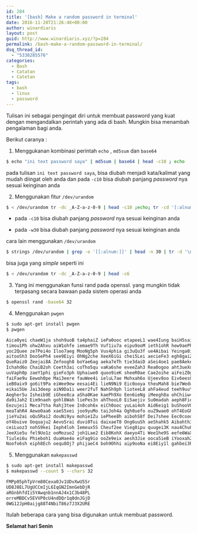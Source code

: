 ```yaml
---
id: 284
title: '[bash] Make a random password in terminal'
date: 2016-11-28T21:26:48+00:00
author: winardiaris
layout: post
guid: http://www.winardiaris.xyz/?p=284
permalink: /bash-make-a-random-password-in-terminal/
dsq_thread_id:
  - "5338285576"
categories:
  - Bash
  - Catatan
  - Catetan
tags:
  - bash
  - linux
  - password
---
```

Tulisan ini sebagai pengingat diri untuk membuat password yang kuat dengan mengandalkan perintah yang ada di bash. Mungkin bisa menambah pengalaman bagi anda.

Berikut caranya :

1. Menggukanan kombinasi perintah `echo` , `md5sum` dan `base64`
```bash
$ echo "ini text password saya" | md5sum | base64 | head -c10 ; echo
```
pada tulisan `ini text password saya`, bisa diubah menjadi kata/kalimat yang mudah diingat oleh anda dan pada `-c10` bisa diubah panjang _password_ nya sesuai keinginan anda

2. Menggunakan fitur `/dev/urandom`
```bash
$ < /dev/urandom tr -dc _A-Z-a-z-0-9 | head -c10 ;echo; tr -cd '[:alnum:]' &lt; /dev/urandom | fold -w30 | head -n1
```
- pada `-c10` bisa diubah panjang _password_ nya sesuai keinginan anda

- pada `-w30` bisa diubah panjang _password_ nya sesuai keinginan anda

cara lain menggunakan `/dev/urandom`
```bash
$ strings /dev/urandom | grep -o '[[:alnum:]]' | head -n 30 | tr -d '\n'; echo
```
bisa juga yang _simple_ seperti ini

```bash
$ < /dev/urandom tr -dc _A-Z-a-z-0-9 | head -c6
```

3. Yang ini menggunakan funsi rand pada openssl. yang mungkin tidak terpasang secara bawaan pada sistem operasi anda
```bash
$ openssl rand -base64 32
```

4. Menggunakan `pwgen`
```bash
$ sudo apt-get install pwgen
$ pwgen

Aica0yei chaeW1ja shoh9uoB ta4phaiZ iePa0ooc etapeeL1 wae4Iung baiH5sai
timou1Ph ohw2Ahxu aiW1ohfe iemae9Th Vuf1iu7a eipu9ooM ieth1ohR hew9aePh
yoc2Quee ze7Pei4o Iloo7aeg MooNg5ph Vus4phia gi3uQu3f ue4Aibai Yeinga0i
aitooSh3 DooSePh4 see9Eiyi OhNg2che XeeX6iGi chei5Lei aecieFe3 egh8gaiZ
QuoRaiz0 Zeejai8A Zefoogh8 boYae6ag aeka7eTh tie3daiD aSei4oe1 pae8Aeke
Ichahd6o ChaiB2oh Coeth3ai coTho5qu vaKa6she eveeZah3 Rea0ogoo aht3ueXo
uuVaph0p zaeY1phi gieFo3ph Uphaiwe0 quoo9ieK sheeR0ae Cae2oihe aiFeiZ0g
faiFae9u Eewoh0pe Mai3eere fauWee4i ieluL7ae Mohxah6o Ujeev8oo Eiv6ees0
ieB0aix9 go6it9Pa eiWee9ew eesai4Ei lieN9Ni9 Eic0ooya theuMah8 bie7Wedu
eikai5Ue Jai3deep aiN9Da1i weer2fuT NahSh9ph lioteeL8 ahFa4eud teeh9uuY
Aegher5u Isheib9E iGhee8ca aSha0Kae kaePh9Xo Een6ieNg iMeegh8a ohChiiw4
da9iJah2 Eim9naeh gohl8Wah liePes3n ahThooL0 Ei5aejiv Su0madah aeph8Fie
Eezujei1 Meca7tha Rahj3tee In8coh6x eiCh0ooc yuLai4oh Aid6eig1 buShooV0
meaTahR4 Aewo0aa6 xaeS5xei joo9yuMo taiJoh4a Ogh0uefo ouZ9wae0 ohT4EoGh
jieYu2ai oQu5Rai2 douNi9yu mohie1Zu iePhee8h aibohS8f Dei7shee Eec0cood
oY4buive Ooquaju2 Aevo5rai duvi0Tui daixaeT8 Ong6uuSh aeShahk5 Aibahth3
ceiLuoz3 nohS9kei Ieph4loh Iemeux5S Cheuf2ee Vieg8ipu quugei3K nau4Chu8
JeeXie5u fel9Uo1z ooMozuo2 joh1Lae2 Eib8KohX daeyo4Ti Wee1he9S eefe6WaX
Tiulei6u Phieboh1 duaHae4o eiFag9io ooZe9eix aesh3Jie ooca5ieB iYooxah2
Noofo6sh eiph8Ech oequ8Oj7 phijaeC4 boh9Ohhi aip9ooNa ei8Eiy1l gahbei3P

```

5. Menggunakan `makepasswd`

```bash
$ sudo apt-get install makepasswd
$ makepasswd --count 5 --chars 32

FMPp05phTpVrm80Cexa0Jv1UDvXwU5Sr
UD8J8EL7UgUCCmIjL6IqGN2ImnGebDjR
aRGnbhfdIi5YAwqnb1nnAJ4x1C3b48PL
orreMBDCv5EVVP0cU4ndDQr1q0dnJGjD
0WG12JpH0aijg88T4NbiT86z7J3X2URE
```

Itulah beberapa cara yang bisa digunakan untuk membuat password.

**Selamat hari Senin**